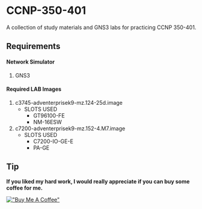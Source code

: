 # CCNP-350-401
A collection of study materials and GNS3 labs for practicing CCNP 350-401.

## Requirements
#### Network Simulator
1. GNS3

#### Required LAB Images
1. c3745-adventerprisek9-mz.124-25d.image
    * SLOTS USED
        * GT96100-FE
        * NM-16ESW
1. c7200-adventerprisek9-mz.152-4.M7.image
    * SLOTS USED
        * C7200-IO-GE-E
        * PA-GE

## Tip
**If you liked my hard work, I would really appreciate if you can buy some coffee for me.**

[!["Buy Me A Coffee"](https://www.buymeacoffee.com/assets/img/custom_images/orange_img.png)](https://www.buymeacoffee.com/frosteen)